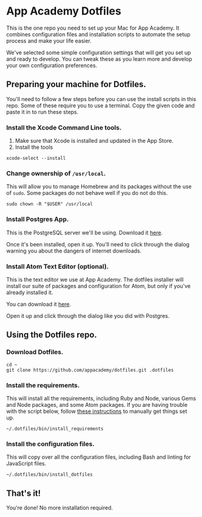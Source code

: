 # App Academy Dotfiles

This is the one repo you need to set up your Mac for App Academy. It
combines configuration files and installation scripts to automate the setup process and make your life easier.

We've selected some simple configuration settings that will get you set
up and ready to develop. You can tweak these as you learn more and
develop your own configuration preferences.

## Preparing your machine for Dotfiles.

You'll need to follow a few steps before you can use the install scripts
in this repo. Some of these require you to use a terminal. Copy the
given code and paste it in to run these steps.

### Install the Xcode Command Line tools.

1. Make sure that Xcode is installed and updated in the App Store.
2. Install the tools

  ```
  xcode-select --install
  ```

### Change ownership of `/usr/local`.

This will allow you to manage Homebrew and its packages without the use
of `sudo`. Some packages do not behave well if you do not do this.

```
sudo chown -R "$USER" /usr/local
```

### Install Postgres App.

This is the PostgreSQL server we'll be using. Download it
[here](http://postgresapp.com/).

Once it's been installed, open it up. You'll need to click through the
dialog warning you about the dangers of internet downloads.

### Install Atom Text Editor (optional).

This is the text editor we use at App Academy. The dotfiles installer
will install our suite of packages and configuration for Atom, but only
if you've already installed it.

You can download it [here](https://atom.io/).

Open it up and click through the dialog like you did with Postgres.

## Using the Dotfiles repo.

### Download Dotfiles.

```
cd ~
git clone https://github.com/appacademy/dotfiles.git .dotfiles
```

### Install the requirements.

This will install all the requirements, including Ruby and Node, various
Gems and Node packages, and some Atom packages. If you are having trouble with the script below, follow [these instructions](https://github.com/appacademy/dotfiles/tree/master/requirements) to manually get things set up.

```
~/.dotfiles/bin/install_requirements
```

### Install the configuration files.

This will copy over all the configuration files, including Bash and
linting for JavaScript files.

```
~/.dotfiles/bin/install_dotfiles
```

## That's it!

You're done! No more installation required.
